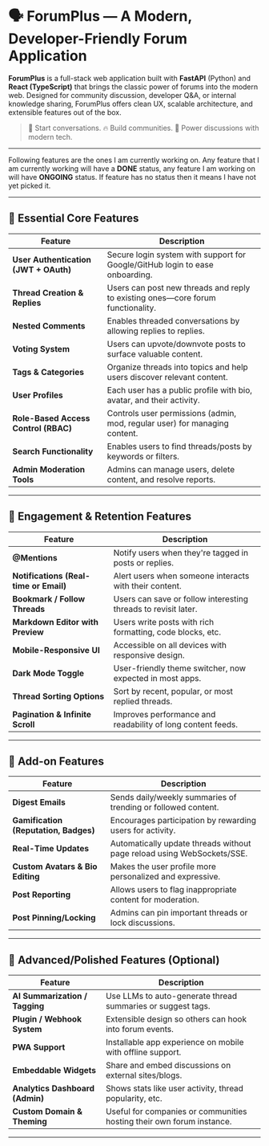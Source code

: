 # 🗣️ ForumPlus — A Modern, Developer-Friendly Forum Application

**ForumPlus** is a full-stack web application built with **FastAPI** (Python) and **React (TypeScript)** that brings the classic power of forums into the modern web. Designed for community discussion, developer Q&A, or internal knowledge sharing, ForumPlus offers clean UX, scalable architecture, and extensible features out of the box.

> 💬 Start conversations. 🔥 Build communities. 🚀 Power discussions with modern tech.

---

Following features are the ones I am currently working on. Any feature that I am currently working will have a **DONE** status, any feature I am working on will have **ONGOING** status. If feature has no status then it means I have not yet picked it.

---

## 🥇 **Essential Core Features**

| Feature                               | Description                                                                     |
| ------------------------------------- | ------------------------------------------------------------------------------- |
| **User Authentication (JWT + OAuth)** | Secure login system with support for Google/GitHub login to ease onboarding.    |
| **Thread Creation & Replies**         | Users can post new threads and reply to existing ones—core forum functionality. |
| **Nested Comments**                   | Enables threaded conversations by allowing replies to replies.                  |
| **Voting System**                     | Users can upvote/downvote posts to surface valuable content.                    |
| **Tags & Categories**                 | Organize threads into topics and help users discover relevant content.          |
| **User Profiles**                     | Each user has a public profile with bio, avatar, and their activity.            |
| **Role-Based Access Control (RBAC)**  | Controls user permissions (admin, mod, regular user) for managing content.      |
| **Search Functionality**              | Enables users to find threads/posts by keywords or filters.                     |
| **Admin Moderation Tools**            | Admins can manage users, delete content, and resolve reports.                   |

---

## 🥈 **Engagement & Retention Features**

| Feature                                | Description                                                    |
| -------------------------------------- | -------------------------------------------------------------- |
| **@Mentions**                          | Notify users when they're tagged in posts or replies.          |
| **Notifications (Real-time or Email)** | Alert users when someone interacts with their content.         |
| **Bookmark / Follow Threads**          | Users can save or follow interesting threads to revisit later. |
| **Markdown Editor with Preview**       | Users write posts with rich formatting, code blocks, etc.      |
| **Mobile-Responsive UI**               | Accessible on all devices with responsive design.              |
| **Dark Mode Toggle**                   | User-friendly theme switcher, now expected in most apps.       |
| **Thread Sorting Options**             | Sort by recent, popular, or most replied threads.              |
| **Pagination & Infinite Scroll**       | Improves performance and readability of long content feeds.    |

---

## 🥉 **Add-on Features**

| Feature                               | Description                                                            |
| ------------------------------------- | ---------------------------------------------------------------------- |
| **Digest Emails**                     | Sends daily/weekly summaries of trending or followed content.          |
| **Gamification (Reputation, Badges)** | Encourages participation by rewarding users for activity.              |
| **Real-Time Updates**                 | Automatically update threads without page reload using WebSockets/SSE. |
| **Custom Avatars & Bio Editing**      | Makes the user profile more personalized and expressive.               |
| **Post Reporting**                    | Allows users to flag inappropriate content for moderation.             |
| **Post Pinning/Locking**              | Admins can pin important threads or lock discussions.                  |

---

## 🚀 **Advanced/Polished Features (Optional)**

| Feature                         | Description                                                           |
| ------------------------------- | --------------------------------------------------------------------- |
| **AI Summarization / Tagging**  | Use LLMs to auto-generate thread summaries or suggest tags.           |
| **Plugin / Webhook System**     | Extensible design so others can hook into forum events.               |
| **PWA Support**                 | Installable app experience on mobile with offline support.            |
| **Embeddable Widgets**          | Share and embed discussions on external sites/blogs.                  |
| **Analytics Dashboard (Admin)** | Shows stats like user activity, thread popularity, etc.               |
| **Custom Domain & Theming**     | Useful for companies or communities hosting their own forum instance. |

---
